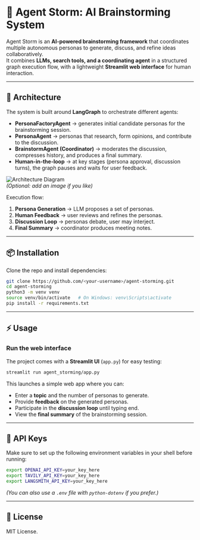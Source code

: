 # 🧠 Agent Storm: AI Brainstorming System  

Agent Storm is an **AI-powered brainstorming framework** that coordinates multiple autonomous personas to generate, discuss, and refine ideas collaboratively.  
It combines **LLMs, search tools, and a coordinating agent** in a structured graph execution flow, with a lightweight **Streamlit web interface** for human interaction.  

---

## 🚀 Architecture  

The system is built around **LangGraph** to orchestrate different agents:  

- **PersonaFactoryAgent** → generates initial candidate personas for the brainstorming session.  
- **PersonaAgent** → personas that research, form opinions, and contribute to the discussion.  
- **BrainstormAgent (Coordinator)** → moderates the discussion, compresses history, and produces a final summary.  
- **Human-in-the-loop** → at key stages (persona approval, discussion turns), the graph pauses and waits for user feedback.  

![Architecture Diagram](docs/architecture.png)  
*(Optional: add an image if you like)*  

Execution flow:  
1. **Persona Generation** → LLM proposes a set of personas.  
2. **Human Feedback** → user reviews and refines the personas.  
3. **Discussion Loop** → personas debate, user may interject.  
4. **Final Summary** → coordinator produces meeting notes.  

---

## 📦 Installation  

Clone the repo and install dependencies:  

```bash
git clone https://github.com/<your-username>/agent-storming.git
cd agent-storming
python3 -m venv venv
source venv/bin/activate   # On Windows: venv\Scripts\activate
pip install -r requirements.txt
```

---

## ⚡ Usage  

### Run the web interface  

The project comes with a **Streamlit UI** (`app.py`) for easy testing:  

```bash
streamlit run agent_storming/app.py
```
This launches a simple web app where you can:

- Enter a **topic** and the number of personas to generate.
- Provide **feedback** on the generated personas.
- Participate in the **discussion loop** until typing end.
- View the **final summary** of the brainstorming session.

---

## 🔑 API Keys  

Make sure to set up the following environment variables in your shell before running:  

```bash
export OPENAI_API_KEY=your_key_here
export TAVILY_API_KEY=your_key_here
export LANGSMITH_API_KEY=your_key_here
```
*(You can also use a `.env` file with `python-dotenv` if you prefer.)*  

---

## 📜 License  

MIT License.  
